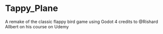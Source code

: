 # Tappy_Plane
A remake of the classic flappy bird game using Godot 4
credits to @Rishard Allbert on his course on Udemy
